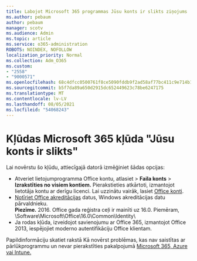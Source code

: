 ```yaml
---
title: Labojot Microsoft 365 programmas Jūsu konts ir slikts ziņojums
ms.author: pebaum
author: pebaum
manager: scotv
ms.audience: Admin
ms.topic: article
ms.service: o365-administration
ROBOTS: NOINDEX, NOFOLLOW
localization_priority: Normal
ms.collection: Adm_O365
ms.custom:
- "2558"
- "9000571"
ms.openlocfilehash: 68c4dfcc0500761f8ce5090fddb9f2ad58af77bc411c9e714b14c383fef177de
ms.sourcegitcommit: b5f7da89a650d2915dc652449623c78be6247175
ms.translationtype: MT
ms.contentlocale: lv-LV
ms.lasthandoff: 08/05/2021
ms.locfileid: "54068243"
---
```

# <a name="fixing-the-microsoft-365-apps-your-account-is-in-a-bad-state-error"></a>Kļūdas Microsoft 365 kļūda "Jūsu konts ir slikts"

Lai novērstu šo kļūdu, attiecīgajā datorā izmēģiniet šādas opcijas:

- Atveriet lietojumprogramma Office kontu, atlasiet   >  **Faila konts**  >  **Izrakstīties no visiem kontiem.** Pierakstieties atkārtoti, izmantojot lietotāja kontu ar derīgu licenci. Lai uzzinātu vairāk, lasiet [Office konti](https://support.office.com/article/accounts-in-office-628ea040-f265-49de-b986-be09c3ebf8a9).
- [Notīriet Office akreditācijas](https://docs.microsoft.com/office/troubleshoot/error-messages/another-account-already-signed-in#step-3-clear-cached-credentials-on-the-computer) datus, Windows akreditācijas datu pārvaldnieku.<br>
  **Piezīme.** 2016. Office gada reģistra ceļi ir mainīti uz 16.0. Piemēram, \Software\Microsoft\Office\16.0\Common\Identity\
- Ja rodas kļūda, izveidojot savienojumu ar Office 365, izmantojot Office 2013, [](https://docs.microsoft.com/microsoft-365/admin/security-and-compliance/enable-modern-authentication) iespējojiet moderno autentifikāciju Office klientam.

Papildinformāciju skatiet rakstā Kā novērst problēmas, kas nav saistītas ar pārlūkprogrammu un nevar pierakstīties pakalpojumā [Microsoft 365, Azure vai Intune.](https://support.office.com/article/how-to-troubleshoot-non-browser-apps-that-can-t-sign-in-to-office-365-azure-or-intune-3ba1b268-66f6-462c-b0e5-070f5c2603c1)

